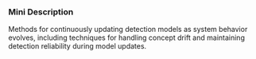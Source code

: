 ### Mini Description

Methods for continuously updating detection models as system behavior evolves, including techniques for handling concept drift and maintaining detection reliability during model updates.

